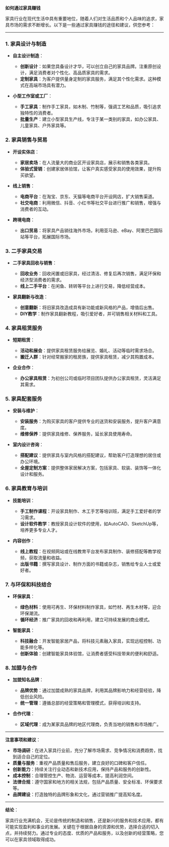 **如何通过家具赚钱**

家具行业在现代生活中具有重要地位，随着人们对生活品质和个人品味的追求，家具市场的需求不断增长。以下是一些通过家具赚钱的途径和建议，供您参考：

---

### **1. 家具设计与制造**

- **自主设计制造**：
  - **创新设计**：如果您具备设计才华，可以创立自己的家具品牌。注重原创设计，满足消费者对个性化、高品质家具的需求。
  - **定制家具**：为客户提供量身定制的家具服务，满足其个性化需求。这种模式在高端市场具有潜力。

- **小型工作室或工厂**：
  - **手工家具**：制作手工家具，如木制、竹制等，强调工艺和品质，吸引追求独特性的消费者。
  - **批量生产**：建立小型家具生产线，专注于某一类别的家具，如办公家具、儿童家具、户外家具等。

### **2. 家具销售与贸易**

- **开设实体店**：
  - **家居卖场**：在人流量大的商业区开设家具店，展示和销售各类家具。
  - **体验式营销**：创建家居体验馆，让客户真实感受家具的使用效果，提升购买欲望。

- **线上销售**：
  - **电商平台**：在淘宝、京东、天猫等电商平台开设网店，扩大销售渠道。
  - **社交电商**：利用微信、抖音、小红书等社交平台进行推广和销售，增强与消费者的互动。

- **跨境电商**：
  - **出口贸易**：将家具产品销往海外市场，利用亚马逊、eBay、阿里巴巴国际站等平台，拓展国际市场。

### **3. 二手家具交易**

- **二手家具回收与销售**：
  - **回收业务**：回收闲置或旧家具，经过清洁、修复后再次销售，满足环保和经济型消费者的需求。
  - **线上二手平台**：在闲鱼、转转等平台上进行交易，降低经营成本。

- **家具翻新与改造**：
  - **创意翻新**：将旧家具改造成具有新功能或新风格的产品，增值后出售。
  - **DIY教学**：制作家具翻新教程，吸引爱好者，并可销售相关材料和工具。

### **4. 家具租赁服务**

- **短期租赁**：
  - **活动和展会**：提供家具租赁服务给展览、婚礼、活动等临时需求场合。
  - **搬迁人群**：针对经常搬家的租房族，提供家具租赁，减少其购置成本。

- **企业合作**：
  - **办公家具租赁**：为初创公司或临时项目团队提供办公家具租赁，灵活满足其需求。

### **5. 家具配套服务**

- **安装与维护**：
  - **安装服务**：为购买家具的客户提供专业的送货和安装服务，提升客户满意度。
  - **维修保养**：提供家具维修、保养服务，延长家具使用寿命。

- **室内设计咨询**：
  - **搭配建议**：提供家具与室内风格的搭配建议，帮助客户打造理想的居住或办公环境。
  - **全屋定制方案**：提供整体家居解决方案，包括家具、软装、装饰等一体化设计和服务。

### **6. 家具教育与培训**

- **技能培训**：
  - **手工制作课程**：开设家具制作、木工手艺等培训班，满足手工爱好者的学习需求。
  - **设计软件教学**：教授家具设计软件的使用，如AutoCAD、SketchUp等，培养更多专业人才。

- **内容创作**：
  - **线上教程**：在视频网站或在线教育平台发布家具制作、装修搭配等教学视频，获取流量和收益。
  - **出版书籍**：撰写家具设计、制作方面的书籍或杂志，销售给专业人士或爱好者。

### **7. 与环保和科技结合**

- **环保家具**：
  - **绿色材料**：使用可再生、环保材料制作家具，如竹材、再生木材等，迎合环保潮流。
  - **循环经济**：推广家具的回收和再利用，建立可持续发展的商业模式。

- **智能家具**：
  - **科技融合**：开发智能家居产品，将科技元素融入家具，实现远程控制、功能多样化等。
  - **创新体验**：创建智能家具体验馆，让消费者感受科技带来的便利和舒适。

### **8. 加盟与合作**

- **加盟知名品牌**：
  - **品牌优势**：通过加盟成熟的家具品牌，利用其品牌影响力和经营经验，降低创业风险。
  - **统一管理**：遵循总部的经营策略和管理模式，获得培训和支持。

- **合作代理**：
  - **区域代理**：成为某家具品牌的地区代理商，负责当地的销售和市场推广。

---

**注意事项和建议**：

- **市场调研**：在进入家具行业前，充分了解市场需求、竞争情况和消费趋势，找到适合自己的定位。
- **质量与服务**：重视产品质量和售后服务，建立良好的口碑和客户信任。
- **创新能力**：持续关注行业动态和新技术应用，保持产品和服务的创新性。
- **成本控制**：合理管控生产、物流、运营等成本，提高利润空间。
- **法律合规**：遵守国家和地方的相关法规，包括产品质量、安全标准、环保要求等。
- **品牌建设**：打造独特的品牌形象和文化，通过营销推广提高知名度。

---

**结论**：

家具行业充满机会，无论是传统的制造和销售，还是新兴的服务和技术应用，都有可能实现盈利和事业的发展。关键在于根据自身的资源和优势，选择合适的切入点，并持续努力。通过专业的态度、优质的产品和服务，以及创新的经营策略，您可以在家具领域取得成功。





